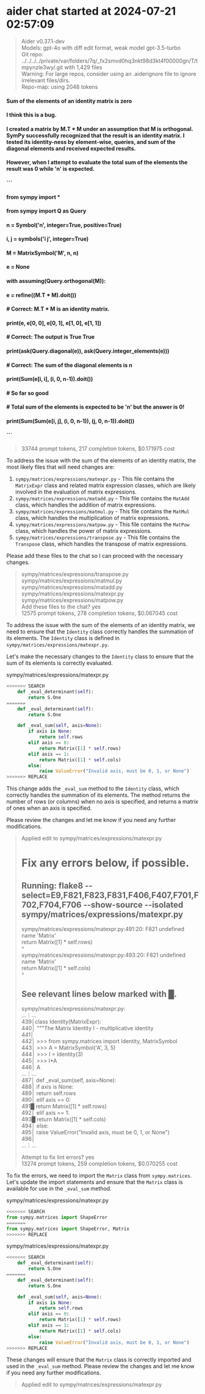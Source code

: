 
# aider chat started at 2024-07-21 02:57:09

> Aider v0.37.1-dev  
> Models: gpt-4o with diff edit format, weak model gpt-3.5-turbo  
> Git repo: ../../../../private/var/folders/7q/_fx2smvd0hq3nkt98d3kt4f00000gn/T/tmpynzle3wy/.git with 1,429 files  
> Warning: For large repos, consider using an .aiderignore file to ignore irrelevant files/dirs.  
> Repo-map: using 2048 tokens  

#### Sum of the elements of an identity matrix is zero  
#### I think this is a bug.  
####   
#### I created a matrix by M.T * M under an assumption that M is orthogonal.  SymPy successfully recognized that the result is an identity matrix.  I tested its identity-ness by element-wise, queries, and sum of the diagonal elements and received expected results.  
####   
#### However, when I attempt to evaluate the total sum of the elements the result was 0 while 'n' is expected.  
####   
#### ```  
#### from sympy import *  
#### from sympy import Q as Query  
####   
#### n = Symbol('n', integer=True, positive=True)  
#### i, j = symbols('i j', integer=True)  
#### M = MatrixSymbol('M', n, n)  
####   
#### e = None  
#### with assuming(Query.orthogonal(M)):  
####     e = refine((M.T * M).doit())  
####   
#### # Correct: M.T * M is an identity matrix.  
#### print(e, e[0, 0], e[0, 1], e[1, 0], e[1, 1])  
####   
#### # Correct: The output is True True  
#### print(ask(Query.diagonal(e)), ask(Query.integer_elements(e)))  
####   
#### # Correct: The sum of the diagonal elements is n  
#### print(Sum(e[i, i], (i, 0, n-1)).doit())  
####   
#### # So far so good  
#### # Total sum of the elements is expected to be 'n' but the answer is 0!  
#### print(Sum(Sum(e[i, j], (i, 0, n-1)), (j, 0, n-1)).doit())  
#### ```  
> 33744 prompt tokens, 217 completion tokens, $0.171975 cost  

To address the issue with the sum of the elements of an identity matrix, the most likely files that will need changes are:

1. `sympy/matrices/expressions/matexpr.py` - This file contains the `MatrixExpr` class and related matrix expression classes, which are likely involved in the evaluation of matrix expressions.
2. `sympy/matrices/expressions/matadd.py` - This file contains the `MatAdd` class, which handles the addition of matrix expressions.
3. `sympy/matrices/expressions/matmul.py` - This file contains the `MatMul` class, which handles the multiplication of matrix expressions.
4. `sympy/matrices/expressions/matpow.py` - This file contains the `MatPow` class, which handles the power of matrix expressions.
5. `sympy/matrices/expressions/transpose.py` - This file contains the `Transpose` class, which handles the transpose of matrix expressions.

Please add these files to the chat so I can proceed with the necessary changes.

> sympy/matrices/expressions/transpose.py  
> sympy/matrices/expressions/matmul.py  
> sympy/matrices/expressions/matadd.py  
> sympy/matrices/expressions/matexpr.py  
> sympy/matrices/expressions/matpow.py  
> Add these files to the chat? yes  
> 12575 prompt tokens, 278 completion tokens, $0.067045 cost  

To address the issue with the sum of the elements of an identity matrix, we need to ensure that the `Identity` class correctly handles the summation of its elements. The `Identity` class is defined in `sympy/matrices/expressions/matexpr.py`.

Let's make the necessary changes to the `Identity` class to ensure that the sum of its elements is correctly evaluated.

sympy/matrices/expressions/matexpr.py
```python
<<<<<<< SEARCH
    def _eval_determinant(self):
        return S.One
=======
    def _eval_determinant(self):
        return S.One

    def _eval_sum(self, axis=None):
        if axis is None:
            return self.rows
        elif axis == 0:
            return Matrix([1] * self.rows)
        elif axis == 1:
            return Matrix([1] * self.cols)
        else:
            raise ValueError("Invalid axis, must be 0, 1, or None")
>>>>>>> REPLACE
```

This change adds the `_eval_sum` method to the `Identity` class, which correctly handles the summation of its elements. The method returns the number of rows (or columns) when no axis is specified, and returns a matrix of ones when an axis is specified.

Please review the changes and let me know if you need any further modifications.

> Applied edit to sympy/matrices/expressions/matexpr.py  
>  
> # Fix any errors below, if possible.  
>  
> ## Running: flake8 --select=E9,F821,F823,F831,F406,F407,F701,F702,F704,F706 --show-source --isolated sympy/matrices/expressions/matexpr.py  
>  
> sympy/matrices/expressions/matexpr.py:491:20: F821 undefined name 'Matrix'  
> return Matrix([1] * self.rows)  
> ^  
> sympy/matrices/expressions/matexpr.py:493:20: F821 undefined name 'Matrix'  
> return Matrix([1] * self.cols)  
> ^  
>  
> ## See relevant lines below marked with █.  
>  
> sympy/matrices/expressions/matexpr.py:  
> ...⋮...  
> 439│class Identity(MatrixExpr):  
> 440│    """The Matrix Identity I - multiplicative identity  
> 441│  
> 442│    >>> from sympy.matrices import Identity, MatrixSymbol  
> 443│    >>> A = MatrixSymbol('A', 3, 5)  
> 444│    >>> I = Identity(3)  
> 445│    >>> I*A  
> 446│    A  
> ...⋮...  
> 487│    def _eval_sum(self, axis=None):  
> 488│        if axis is None:  
> 489│            return self.rows  
> 490│        elif axis == 0:  
> 491█            return Matrix([1] * self.rows)  
> 492│        elif axis == 1:  
> 493█            return Matrix([1] * self.cols)  
> 494│        else:  
> 495│            raise ValueError("Invalid axis, must be 0, 1, or None")  
> 496│  
> ...⋮...  
>  
> Attempt to fix lint errors? yes  
> 13274 prompt tokens, 259 completion tokens, $0.070255 cost  

To fix the errors, we need to import the `Matrix` class from `sympy.matrices`. Let's update the import statements and ensure that the `Matrix` class is available for use in the `_eval_sum` method.

sympy/matrices/expressions/matexpr.py
```python
<<<<<<< SEARCH
from sympy.matrices import ShapeError
=======
from sympy.matrices import ShapeError, Matrix
>>>>>>> REPLACE
```

sympy/matrices/expressions/matexpr.py
```python
<<<<<<< SEARCH
    def _eval_determinant(self):
        return S.One
=======
    def _eval_determinant(self):
        return S.One

    def _eval_sum(self, axis=None):
        if axis is None:
            return self.rows
        elif axis == 0:
            return Matrix([1] * self.rows)
        elif axis == 1:
            return Matrix([1] * self.cols)
        else:
            raise ValueError("Invalid axis, must be 0, 1, or None")
>>>>>>> REPLACE
```

These changes will ensure that the `Matrix` class is correctly imported and used in the `_eval_sum` method. Please review the changes and let me know if you need any further modifications.

> Applied edit to sympy/matrices/expressions/matexpr.py  
